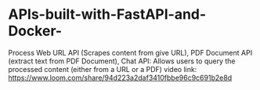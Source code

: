 # APIs-built-with-FastAPI-and-Docker-
Process Web URL API (Scrapes content from give URL), PDF Document API (extract text from PDF Document),  Chat API: Allows users to query the processed content (either from a URL or a PDF) 
video link:
https://www.loom.com/share/94d223a2daf3410fbbe96c9c691b2e8d
